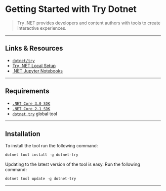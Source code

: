 # Getting Started with Try Dotnet

> Try .NET provides developers and content authors with tools to create interactive experiences.

---

## Links & Resources

* [`dotnet/try`](https://github.com/dotnet/try)
* [Try .NET Local Setup](https://github.com/dotnet/try/blob/master/DotNetTryLocal.md)
* [.NET Jupyter Notebooks](https://github.com/dotnet/try/blob/master/NotebooksLocalExperience.md)

---

## Requirements

* [`.NET Core 3.0 SDK`](https://dotnet.microsoft.com/download/dotnet-core/3.0)
* [`.NET Core 2.1 SDK`](https://dotnet.microsoft.com/download/dotnet-core/2.1)
* [`dotnet try`](https://www.nuget.org/packages/dotnet-try/) global tool

---

## Installation

To install the tool run the following command:

```powershell
dotnet tool install -g dotnet-try
```

Updating to the latest version of the tool is easy. Run the following command:

```powershell
dotnet tool update -g dotnet-try
```

---
